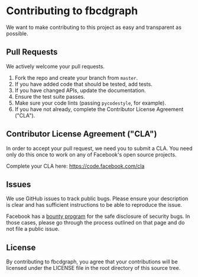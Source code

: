 # Contributing to fbcdgraph
We want to make contributing to this project as easy and transparent as
possible.

## Pull Requests
We actively welcome your pull requests.

1. Fork the repo and create your branch from `master`.
2. If you have added code that should be tested, add tests.
3. If you have changed APIs, update the documentation.
4. Ensure the test suite passes.
5. Make sure your code lints (passing ``pycodestyle``, for example).
6. If you have not already, complete the Contributor License Agreement ("CLA").

## Contributor License Agreement ("CLA")
In order to accept your pull request, we need you to submit a CLA. You need
only do this once to work on any of Facebook's open source projects.

Complete your CLA here: <https://code.facebook.com/cla>

## Issues
We use GitHub issues to track public bugs. Please ensure your description is
clear and has sufficient instructions to be able to reproduce the issue.

Facebook has a [bounty program](https://www.facebook.com/whitehat/) for the
safe disclosure of security bugs. In those cases, please go through the process
outlined on that page and do not file a public issue.

## License
By contributing to fbcdgraph, you agree that your contributions will be
licensed under the LICENSE file in the root directory of this source tree.
